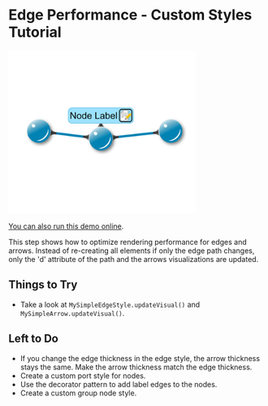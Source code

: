# Edge Performance - Custom Styles Tutorial

<img src="../../resources/image/tutorial2step20.png" alt="demo-thumbnail" height="320"/>

[You can also run this demo online](https://live.yworks.com/demos/02-tutorial-custom-styles/21-edge-performance/index.html).

This step shows how to optimize rendering performance for edges and arrows. Instead of re-creating all elements if only the edge path changes, only the 'd' attribute of the path and the arrows visualizations are updated.

## Things to Try

- Take a look at `MySimpleEdgeStyle.updateVisual()` and `MySimpleArrow.updateVisual()`.

## Left to Do

- If you change the edge thickness in the edge style, the arrow thickness stays the same. Make the arrow thickness match the edge thickness.
- Create a custom port style for nodes.
- Use the decorator pattern to add label edges to the nodes.
- Create a custom group node style.

